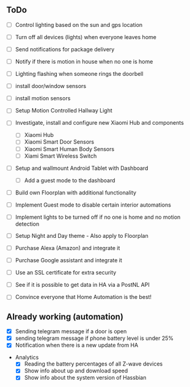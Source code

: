 ## ToDo

- [ ] Control lighting based on the sun and gps location
- [ ] Turn off all devices (lights) when everyone leaves home
- [ ] Send notifications for package delivery
- [ ] Notify if there is motion in house when no one is home
- [ ] Lighting flashing when someone rings the doorbell
- [ ] install door/window sensors
- [ ] install motion sensors
- [ ] Setup Motion Controlled Hallway Light
- [ ] Investigate, install and configure new Xiaomi Hub and components
  - [ ] Xiaomi Hub
  - [ ] Xiaomi Smart Door Sensors
  - [ ] Xiaomi Smart Human Body Sensors
  - [ ] Xiami Smart Wireless Switch
- [ ] Setup and wallmount Android Tablet with Dashboard
  - [ ] Add a guest mode to the dashboard
- [ ] Build own Floorplan with additional functionality
- [ ] Implement Guest mode to disable certain interior automations
- [ ] Implement lights to be turned off if no one is home and no motion detection
- [ ] Setup Night and Day theme - Also apply to Floorplan
- [ ] Purchase Alexa (Amazon) and integrate it
- [ ] Purchase Google assistant and integrate it
- [ ] Use an SSL certificate for extra security
- [ ] See if it is possible to get data in HA via a PostNL API

- [ ] Convince everyone that Home Automation is the best!

## Already working (automation)

- [x] Sending telegram message if a door is open
- [x] sending telegram message if phone battery level is under 25%
- [x] Notification when there is a new update from HA

- Analytics
	- [x] Reading the battery percentages of all Z-wave devices 
	- [x] Show info about up and download speed
	- [x] Show info about the system version of Hassbian